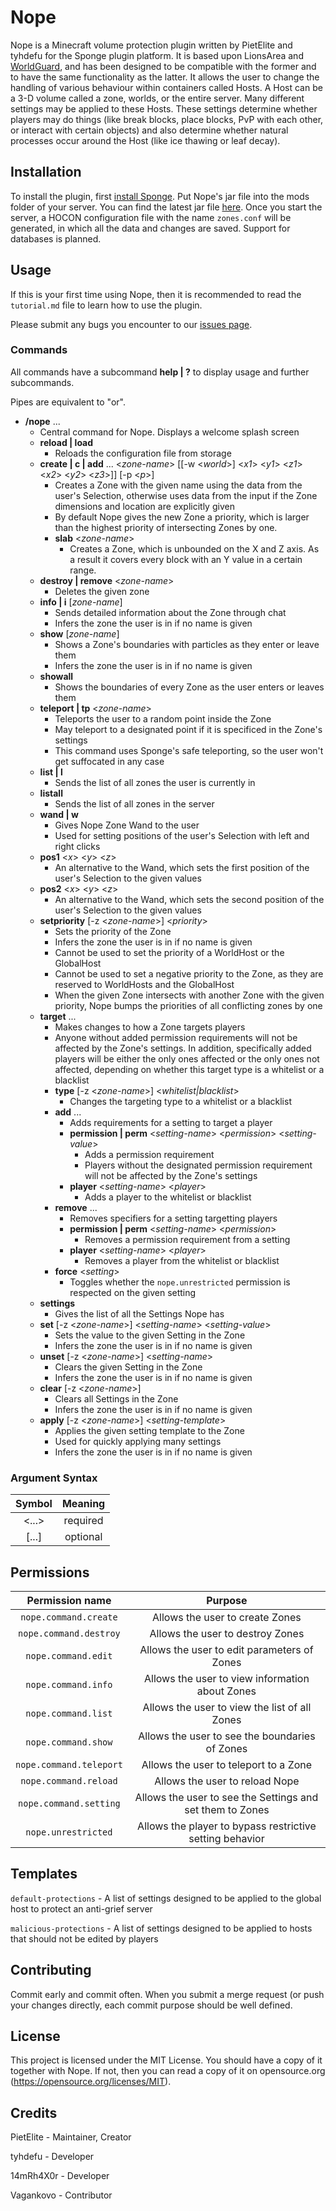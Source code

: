 # Nope

Nope is a Minecraft volume protection plugin written by PietElite and tyhdefu for the Sponge plugin platform. It is based upon LionsArea and [WorldGuard](https://github.com/EngineHub/WorldGuard), and has been designed to be compatible with the former and to have the same functionality as the latter. It allows the user to change the handling of various behaviour within containers called Hosts. A Host can be a 3-D volume called a zone, worlds, or the entire server. Many different settings may be applied to these Hosts. These settings determine whether players may do things (like break blocks, place blocks, PvP with each other, or interact with certain objects) and also determine whether natural processes occur around the Host (like ice thawing or leaf decay).

## Installation

To install the plugin, first [install Sponge](https://docs.spongepowered.org/stable/en/server/index.html). Put Nope's jar file into the mods folder of your server. You can find the latest jar file [here](https://gitlab.com/minecraftonline/nope/-/packages). Once you start the server, a HOCON configuration file with the name `zones.conf` will be generated, in which all the data and changes are saved. Support for databases is planned.

## Usage

If this is your first time using Nope, then it is recommended to read the `tutorial.md` file to learn how to use the plugin.

Please submit any bugs you encounter to our [issues page](https://gitlab.com/minecraftonline/nope/-/issues).

### Commands  

All commands have a subcommand **help | ?** to display usage and further subcommands.

Pipes are equivalent to "or".

- **/nope** ...  
    - Central command for Nope. Displays a welcome splash screen  
    - **reload | load**
        - Reloads the configuration file from storage
    - **create | c | add** ... <*zone-name*> [[-w <*world*>] <*x1*> <*y1*> <*z1*> <*x2*> <*y2*> <*z3*>]] [-p <*p*>]
        - Creates a Zone with the given name using the data from the user's Selection, otherwise uses data from the input if the Zone dimensions and location are explicitly given
        - By default Nope gives the new Zone a priority, which is larger than the highest priority of intersecting Zones by one.
        - **slab** <*zone-name*>
            - Creates a Zone, which is unbounded on the X and Z axis. As a result it covers every block with an Y value in a certain range.
    - **destroy | remove** <*zone-name*>
        - Deletes the given zone
    - **info | i** [*zone-name*]  
        - Sends detailed information about the Zone through chat
        - Infers the zone the user is in if no name is given
    - **show** [*zone-name*]
        - Shows a Zone's boundaries with particles as they enter or leave them
        - Infers the zone the user is in if no name is given
    - **showall**
        - Shows the boundaries of every Zone as the user enters or leaves them
    - **teleport | tp** <*zone-name*>
        - Teleports the user to a random point inside the Zone
        - May teleport to a designated point if it is specificed in the Zone's settings
        - This command uses Sponge's safe teleporting, so the user won't get suffocated in any case
    - **list | l**
        - Sends the list of all zones the user is currently in
    - **listall**
        - Sends the list of all zones in the server
    - **wand | w**
        - Gives Nope Zone Wand to the user
        - Used for setting positions of the user's Selection with left and right clicks
    - **pos1** <*x*> <*y*> <*z*>
        - An alternative to the Wand, which sets the first position of the user's Selection to the given values
    - **pos2** <*x*> <*y*> <*z*>
        - An alternative to the Wand, which sets the second position of the user's Selection to the given values
    - **setpriority** [-z <*zone-name*>] <*priority*>
        - Sets the priority of the Zone
        - Infers the zone the user is in if no name is given
        - Cannot be used to set the priority of a WorldHost or the GlobalHost
        - Cannot be used to set a negative priority to the Zone, as they are reserved to WorldHosts and the GlobalHost
        - When the given Zone intersects with another Zone with the given priority, Nope bumps the priorities of all conflicting zones by one
    - **target** ...
        - Makes changes to how a Zone targets players
        - Anyone without added permission requirements will not be affected by the Zone's settings. In addition, specifically added players will be either the only ones affected or the only ones not affected, depending on whether this target type is a whitelist or a blacklist
        - **type** [-z <*zone-name*>] <*whitelist|blacklist*>
            - Changes the targeting type to a whitelist or a blacklist
        - **add** ...
            - Adds requirements for a setting to target a player
            - **permission | perm** <*setting-name*> <*permission*> <*setting-value*>
                - Adds a permission requirement
                - Players without the designated permission requirement will not be affected by the Zone's settings
            - **player** <*setting-name*> <*player*>
                - Adds a player to the whitelist or blacklist
        - **remove** ...
            - Removes specifiers for a setting targetting players
            - **permission | perm** <*setting-name*> <*permission*>
                - Removes a permission requirement from a setting
            - **player** <*setting-name*> <*player*>
                - Removes a player from the whitelist or blacklist
        - **force** <*setting*>
            - Toggles whether the `nope.unrestricted` permission is respected on the given setting
    - **settings**
        - Gives the list of all the Settings Nope has
    - **set** [-z <*zone-name*>] <*setting-name*> <*setting-value*>
        - Sets the value to the given Setting in the Zone
        - Infers the zone the user is in if no name is given
    - **unset** [-z <*zone-name*>] <*setting-name*>
        - Clears the given Setting in the Zone
        - Infers the zone the user is in if no name is given
    - **clear** [-z <*zone-name*>]
        - Clears all Settings in the Zone
        - Infers the zone the user is in if no name is given
    - **apply** [-z <*zone-name*>] <*setting-template*>
        - Applies the given setting template to the Zone
        - Used for quickly applying many settings
        - Infers the zone the user is in if no name is given

### Argument Syntax  

| Symbol | Meaning  |   
| :----: | :------: |
| <...>  | required |  
| [...]  | optional |

## Permissions

| Permission name | Purpose |
| :-------------: | :-----: |
| `nope.command.create` | Allows the user to create Zones |
| `nope.command.destroy` | Allows the user to destroy Zones |
| `nope.command.edit` | Allows the user to edit parameters of Zones |
| `nope.command.info` | Allows the user to view information about Zones |
| `nope.command.list` | Allows the user to view the list of all Zones |
| `nope.command.show` | Allows the user to see the boundaries of Zones |
| `nope.command.teleport` | Allows the user to teleport to a Zone |
| `nope.command.reload` | Allows the user to reload Nope |
| `nope.command.setting` | Allows the user to see the Settings and set them to Zones |
| `nope.unrestricted` | Allows the player to bypass restrictive setting behavior |

## Templates

`default-protections` - A list of settings designed to be applied to the global host to protect an anti-grief server

`malicious-protections` - A list of settings designed to be applied to hosts that should not be edited by players

## Contributing

Commit early and commit often. When you submit a merge request (or push your changes directly, each commit purpose should be well defined.

## License

This project is licensed under the MIT License. You should have a copy of it together with Nope. If not, then you can read a copy of it on opensource.org (https://opensource.org/licenses/MIT).

## Credits

PietElite - Maintainer, Creator

tyhdefu - Developer

14mRh4X0r - Developer

Vagankovo - Contributor

